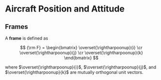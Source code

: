 # Aircraft Position and Attitude

## Frames

A <strong>frame</strong> is defined as 

$$
{\rm F} =
\begin{bmatrix}
\overset{\rightharpoonup}{i} \cr
\overset{\rightharpoonup}{j} \cr
\overset{\rightharpoonup}{k}
\end{bmatrix}
$$

where $\overset{\rightharpoonup}{i}$, $\overset{\rightharpoonup}{j}$, and $\overset{\rightharpoonup}{k}$ are mutually orthogonal unit vectors.

<!-- ![Gyroscope](gyroscope.png) -->


